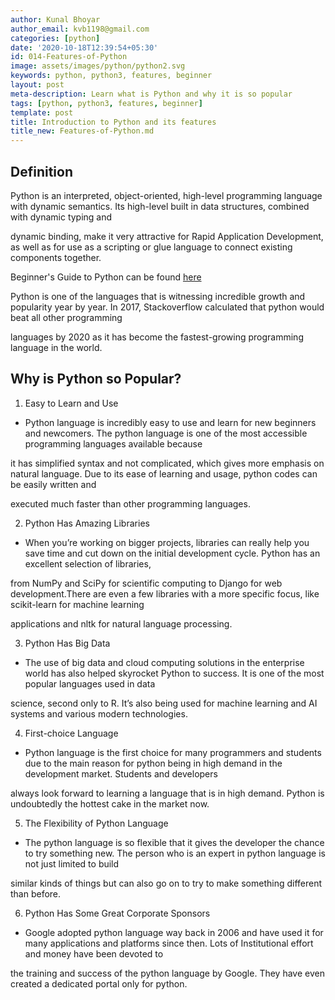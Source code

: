 ```yaml
---
author: Kunal Bhoyar
author_email: kvb1198@gmail.com
categories: [python]
date: '2020-10-18T12:39:54+05:30'
id: 014-Features-of-Python
image: assets/images/python/python2.svg
keywords: python, python3, features, beginner
layout: post
meta-description: Learn what is Python and why it is so popular
tags: [python, python3, features, beginner]
template: post
title: Introduction to Python and its features
title_new: Features-of-Python.md
---
```




## Definition



Python is an interpreted, object-oriented, high-level programming language with dynamic semantics. Its high-level built in data structures, combined with dynamic typing and 

dynamic binding, make it very attractive for Rapid Application Development, as well as for use as a scripting or glue language to connect existing components together.

Beginner's Guide to Python can be found [here](https://wiki.python.org/moin/BeginnersGuide)



Python is one of the languages that is witnessing incredible growth and popularity year by year. In 2017, Stackoverflow calculated that python would beat all other programming 

languages by 2020 as it has become the fastest-growing programming language in the world.



## Why is Python so Popular?



1. Easy to Learn and Use



* Python language is incredibly easy to use and learn for new beginners and newcomers. The python language is one of the most accessible programming languages available because 

it has simplified syntax and not complicated, which gives more emphasis on natural language. Due to its ease of learning and usage, python codes can be easily written and 

executed much faster than other programming languages.



2. Python Has Amazing Libraries



* When you’re working on bigger projects, libraries can really help you save time and cut down on the initial development cycle. Python has an excellent selection of libraries, 

from NumPy and SciPy for scientific computing to Django for web development.There are even a few libraries with a more specific focus, like scikit-learn for machine learning 

applications and nltk for natural language processing.



3. Python Has Big Data



* The use of big data and cloud computing solutions in the enterprise world has also helped skyrocket Python to success. It is one of the most popular languages used in data 

science, second only to R. It’s also being used for machine learning and AI systems and various modern technologies.



4. First-choice Language



* Python language is the first choice for many programmers and students due to the main reason for python being in high demand in the development market. Students and developers

always look forward to learning a language that is in high demand. Python is undoubtedly the hottest cake in the market now.



5. The Flexibility of Python Language



* The python language is so flexible that it gives the developer the chance to try something new. The person who is an expert in python language is not just limited to build 

similar kinds of things but can also go on to try to make something different than before.



6. Python Has Some Great Corporate Sponsors



* Google adopted python language way back in 2006 and have used it for many applications and platforms since then. Lots of Institutional effort and money have been devoted to 

the training and success of the python language by Google. They have even created a dedicated portal only for python.
